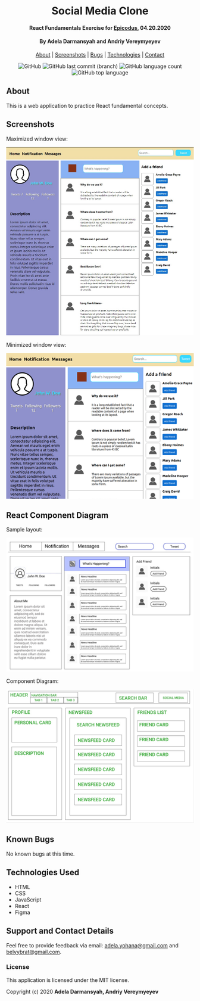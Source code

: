 <div align=center>

# Social Media Clone

#### React Fundamentals Exercise for [Epicodus](https://www.epicodus.com/), 04.20.2020

#### By **Adela Darmansyah and Andriy Vereymyeyev**

[About](#About) | [Screenshots](#Screenshots) | [Bugs](#Known-Bugs) | [Technologies](#Technologies-Used) | [Contact](#Support-and-Contact-Details)

![GitHub](https://img.shields.io/github/license/ayohana/TenantAPI?color=%23DE98B2&style=for-the-badge) ![GitHub last commit (branch)](https://img.shields.io/github/last-commit/ayohana/TenantAPI/master?color=%23DE98B2&style=for-the-badge) ![GitHub language count](https://img.shields.io/github/languages/count/ayohana/TenantAPI?color=%23DE98B2&style=for-the-badge) ![GitHub top language](https://img.shields.io/github/languages/top/ayohana/TenantAPI?color=%23DE98B2&style=for-the-badge)

</div>

## About

This is a web application to practice React fundamental concepts.

## Screenshots

Maximized window view:

<img style="width:600px" src="./public/img/app-screenshot.jpg">

Minimized window view:

<img style="width:600px" src="./public/img/small-window-screenshot.png">

## React Component Diagram

Sample layout:

<img style="width:600px" src="./public/img/sample-layout.jpg">

Component Diagram:

<img style="width:600px" src="./public/img/component-diagram.jpg">

## Known Bugs

No known bugs at this time.

## Technologies Used

* HTML
* CSS
* JavaScript
* React
* Figma

## Support and Contact Details

Feel free to provide feedback via email: adela.yohana@gmail.com and belyybrat@gmail.com.

### License

This application is licensed under the MIT license.

Copyright (c) 2020 **Adela Darmansyah, Andriy Vereymyeyev**